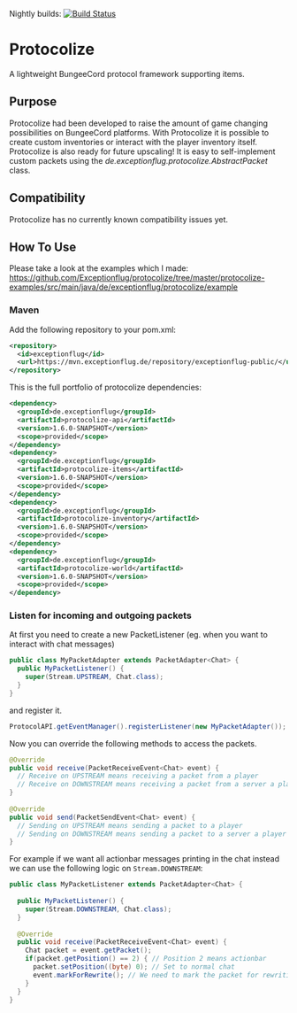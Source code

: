 Nightly builds: [![Build Status](https://ci.exceptionflug.de/job/Protocolize/badge/icon)](https://ci.exceptionflug.de/job/Protocolize/)

# Protocolize
A lightweight BungeeCord protocol framework supporting items.
## Purpose
Protocolize had been developed to raise the amount of game changing possibilities on BungeeCord platforms. With Protocolize it is possible to create custom inventories or interact with the player inventory itself. Protocolize is also ready for future upscaling! It is easy to self-implement custom packets using the *de.exceptionflug.protocolize.AbstractPacket* class.
## Compatibility
Protocolize has no currently known compatibility issues yet.
## How To Use
Please take a look at the examples which I made: https://github.com/Exceptionflug/protocolize/tree/master/protocolize-examples/src/main/java/de/exceptionflug/protocolize/example

### Maven
Add the following repository to your pom.xml:
```xml
<repository>
  <id>exceptionflug</id>
  <url>https://mvn.exceptionflug.de/repository/exceptionflug-public/</url>
</repository>
```
This is the full portfolio of protocolize dependencies:
```xml
<dependency>
  <groupId>de.exceptionflug</groupId>
  <artifactId>protocolize-api</artifactId>
  <version>1.6.0-SNAPSHOT</version>
  <scope>provided</scope>
</dependency>
<dependency>
  <groupId>de.exceptionflug</groupId>
  <artifactId>protocolize-items</artifactId>
  <version>1.6.0-SNAPSHOT</version>
  <scope>provided</scope>
</dependency>
<dependency>
  <groupId>de.exceptionflug</groupId>
  <artifactId>protocolize-inventory</artifactId>
  <version>1.6.0-SNAPSHOT</version>
  <scope>provided</scope>
</dependency>
<dependency>
  <groupId>de.exceptionflug</groupId>
  <artifactId>protocolize-world</artifactId>
  <version>1.6.0-SNAPSHOT</version>
  <scope>provided</scope>
</dependency>
```

### Listen for incoming and outgoing packets
At first you need to create a new PacketListener (eg. when you want to interact with chat messages)
```java
public class MyPacketAdapter extends PacketAdapter<Chat> {  
  public MyPacketListener() {  
    super(Stream.UPSTREAM, Chat.class);  
  }
}
```
and register it.
```java
ProtocolAPI.getEventManager().registerListener(new MyPacketAdapter());
```
Now you can override the following methods to access the packets.
```java
@Override  
public void receive(PacketReceiveEvent<Chat> event) {  
  // Receive on UPSTREAM means receiving a packet from a player  
  // Receive on DOWNSTREAM means receiving a packet from a server a player is connected to
}  
  
@Override  
public void send(PacketSendEvent<Chat> event) {  
  // Sending on UPSTREAM means sending a packet to a player  
  // Sending on DOWNSTREAM means sending a packet to a server a player is connected with
}
 ```
 For example if we want all actionbar messages printing in the chat instead we can use the following logic on `Stream.DOWNSTREAM`:
 ```java
public class MyPacketListener extends PacketAdapter<Chat> {  
  
   public MyPacketListener() {  
     super(Stream.DOWNSTREAM, Chat.class);  
   }  
  
   @Override  
   public void receive(PacketReceiveEvent<Chat> event) {  
     Chat packet = event.getPacket();  
     if(packet.getPosition() == 2) { // Position 2 means actionbar  
       packet.setPosition((byte) 0); // Set to normal chat  
       event.markForRewrite(); // We need to mark the packet for rewriting after we changed fields in the packet class. This is only necessary when receiving packets.  
     }  
   }  
}
 ```
